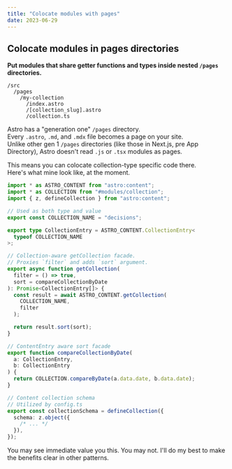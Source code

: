 ```yaml
---
title: "Colocate modules with pages"
date: 2023-06-29
---
```


## Colocate modules in pages directories

**Put modules that share getter functions and types inside nested `/pages` directories.**

```
/src
  /pages
    /my-collection
      /index.astro
      /[collection_slug].astro
      /collection.ts
```

Astro has a "generation one" `/pages` directory.  
Every `.astro`, `.md`, and `.mdx` file becomes a page on your site.  
Unlike other gen 1 `/pages` directories (like those in Next.js, pre App Directory), Astro doesn't read `.js` or `.tsx` modules as pages.

This means you can colocate collection-type specific code there.  
Here's what mine look like, at the moment.

```ts
import * as ASTRO_CONTENT from "astro:content";
import * as COLLECTION from "#modules/collection";
import { z, defineCollection } from "astro:content";

// Used as both type and value
export const COLLECTION_NAME = "decisions";

export type CollectionEntry = ASTRO_CONTENT.CollectionEntry<
  typeof COLLECTION_NAME
>;

// Collection-aware getCollection facade.
// Proxies `filter` and adds `sort` argument.
export async function getCollection(
  filter = () => true,
  sort = compareCollectionByDate
): Promise<CollectionEntry[]> {
  const result = await ASTRO_CONTENT.getCollection(
    COLLECTION_NAME,
    filter
  );

  return result.sort(sort);
}

// ContentEntry aware sort facade
export function compareCollectionByDate(
  a: CollectionEntry,
  b: CollectionEntry
) {
  return COLLECTION.compareByDate(a.data.date, b.data.date);
}

// Content collection schema
// Utilized by config.ts
export const collectionSchema = defineCollection({
  schema: z.object({
    /* ... */
  }),
});
```

You may see immediate value you this. You may not. I'll do my best to make the benefits clear in other patterns.
